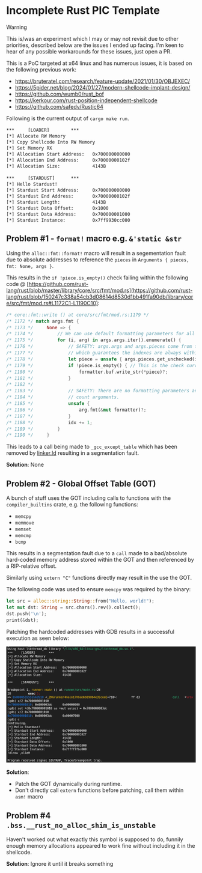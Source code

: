 # Incomplete Rust PIC Template

> [!warning]
> This is/was an experiment which I may or may not revisit due to other priorities, described below are the issues I ended up facing.
> I'm keen to hear of any possible workarounds for these issues, just open a PR.


This is a PoC targeted at x64 linux and has numerous issues, it is based on the following previous work:
- https://bruteratel.com/research/feature-update/2021/01/30/OBJEXEC/
- https://5pider.net/blog/2024/01/27/modern-shellcode-implant-design/
- https://github.com/wumb0/rust_bof
- https://kerkour.com/rust-position-independent-shellcode
- https://github.com/safedv/Rustic64

Following is the current output of `cargo make run`.

```
***     [LOADER]        ***
[*] Allocate RW Memory
[*] Copy Shellcode Into RW Memory
[*] Set Memory RX
[*] Allocation Start Address:   0x700000000000
[*] Allocation End Address:     0x70000000102f
[*] Allocation Size:            4143B

***     [STARDUST]      ***
[*] Hello Stardust!
[*] Stardust Start Address:     0x700000000000
[*] Stardust End Address:       0x70000000102f
[*] Stardust Length:            4143B
[*] Stardust Data Offset:       0x1000
[*] Stardust Data Address:      0x700000001000
[*] Stardust Instance:          0x7ff9930cc000
```

## Problem #1 - `format!` macro e.g. `&'static &str`

Using the `alloc::fmt::format!` macro will result in a segementation fault due to absolute addresses to reference the `pieces` in `Arguments { pieces, fmt: None, args }`.


This results in the `if !piece.is_empty()` check failing within the following code
@ [https://github.com/rust-lang/rust/blob/master/library/core/src/fmt/mod.rs](https://github.com/rust-lang/rust/blob/150247c338a54cb3d08614d8530d1bb491fa90db/library/core/src/fmt/mod.rs#L1172C1-L1190C10):

```rust
/* core::fmt::write () at core/src/fmt/mod.rs:1179 */
/* 1172 */ match args.fmt {
/* 1173 */     None => {
/* 1174 */         // We can use default formatting parameters for all arguments.
/* 1175 */         for (i, arg) in args.args.iter().enumerate() {
/* 1176 */             // SAFETY: args.args and args.pieces come from the same Arguments,
/* 1177 */             // which guarantees the indexes are always within bounds.
/* 1178 */             let piece = unsafe { args.pieces.get_unchecked(i) };
/* 1179 */             if !piece.is_empty() { // This is the check currently failing
/* 1180 */                 formatter.buf.write_str(*piece)?;
/* 1181 */             }
/* 1182 */
/* 1183 */             // SAFETY: There are no formatting parameters and hence no
/* 1184 */             // count arguments.
/* 1185 */             unsafe {
/* 1186 */                 arg.fmt(&mut formatter)?;
/* 1187 */             }
/* 1188 */             idx += 1;
/* 1189 */         }
/* 1190 */     }

```

This leads to a call being made to `_gcc_except_table` which has been removed by [linker.ld](./stardust/linker.ld) resulting in a segmentation fault.


**Solution**: None

## Problem #2 - Global Offset Table (GOT)

A bunch of stuff uses the GOT including calls to functions with the `compiler_builtins` crate, e.g. the following functions:
- `memcpy`
- `memmove`
- `memset`
- `memcmp`
- `bcmp`

This results in a segmentation fault due to a `call` made to a bad/absolute hard-coded memory address stored within the GOT and then referenced by a RIP-relative offset.

Similarly using `extern "C"` functions directly may result in the use the GOT.


The following code was used to ensure `memcpy` was required by the binary:

```rust
let src = alloc::string::String::from("Hello, world!");
let mut dst: String = src.chars().rev().collect();
dst.push('\n');
print(&dst);
```
Patching the hardcoded addresses with GDB results in a successful execution as seen below:

![Patching `memcpy` address in GOT with GDB](./docs/patching-memcpy-addr.png)

**Solution**:
- Patch the GOT dynamically during runtime.
- Don't directly call `extern` functions before patching, call them within `asm!` macro

## Problem #4 `.bss.__rust_no_alloc_shim_is_unstable`

Haven't worked out what exactly this symbol is supposed to do, funnily enough memory allocations appeared to work fine without including it in the shellcode.

**Solution**: Ignore it until it breaks something
